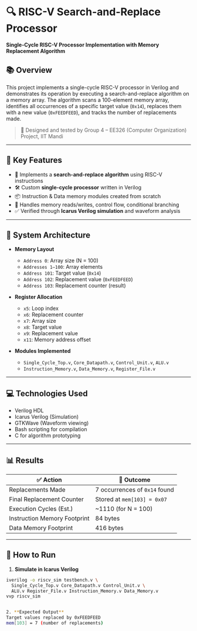 # 🔍 RISC-V Search-and-Replace Processor  
**Single-Cycle RISC-V Processor Implementation with Memory Replacement Algorithm**

## 📚 Overview

This project implements a single-cycle RISC-V processor in Verilog and demonstrates its operation by executing a search-and-replace algorithm on a memory array. The algorithm scans a 100-element memory array, identifies all occurrences of a specific target value (`0x14`), replaces them with a new value (`0xFEEDFEED`), and tracks the number of replacements made.

> 🔧 Designed and tested by Group 4 – EE326 (Computer Organization) Project, IIT Mandi

---

## 🧠 Key Features

- 🧮 Implements a **search-and-replace algorithm** using RISC-V instructions
- 🛠️ Custom **single-cycle processor** written in Verilog
- 📦 Instruction & Data memory modules created from scratch
- 🔁 Handles memory reads/writes, control flow, conditional branching
- ✅ Verified through **Icarus Verilog simulation** and waveform analysis

---

## 🧱 System Architecture

- **Memory Layout**
  - `Address 0`: Array size (N = 100)
  - `Addresses 1–100`: Array elements
  - `Address 101`: Target value (`0x14`)
  - `Address 102`: Replacement value (`0xFEEDFEED`)
  - `Address 103`: Replacement counter (result)

- **Register Allocation**
  - `x5`: Loop index  
  - `x6`: Replacement counter  
  - `x7`: Array size  
  - `x8`: Target value  
  - `x9`: Replacement value  
  - `x11`: Memory address offset  

- **Modules Implemented**
  - `Single_Cycle_Top.v`, `Core_Datapath.v`, `Control_Unit.v`, `ALU.v`
  - `Instruction_Memory.v`, `Data_Memory.v`, `Register_File.v`

---

## 💻 Technologies Used

- Verilog HDL  
- Icarus Verilog (Simulation)  
- GTKWave (Waveform viewing)  
- Bash scripting for compilation  
- C for algorithm prototyping  

---

## 📊 Results

| ✅ Action                     | 🧠 Outcome                      |
|------------------------------|-------------------------------|
| Replacements Made            | 7 occurrences of `0x14` found |
| Final Replacement Counter    | Stored at `mem[103] = 0x07`   |
| Execution Cycles (Est.)      | ~1110 (for N = 100)           |
| Instruction Memory Footprint | 84 bytes                      |
| Data Memory Footprint        | 416 bytes                     |

---

## 🧪 How to Run

1. **Simulate in Icarus Verilog**

```bash
iverilog -o riscv_sim testbench.v \
  Single_Cycle_Top.v Core_Datapath.v Control_Unit.v \
  ALU.v Register_File.v Instruction_Memory.v Data_Memory.v
vvp riscv_sim


2. **Expected Output**
Target values replaced by 0xFEEDFEED
mem[103] = 7 (number of replacements)
